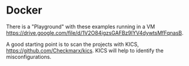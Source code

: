 # Docker

There is a "Playground" with these examples running in a VM https://drive.google.com/file/d/1V2O84igzsGAFBz9lYV4dywtsMfFqnasB.

A good starting point is to scan the projects with KICS, https://github.com/Checkmarx/kics. KICS will help to identify the misconfigurations.
